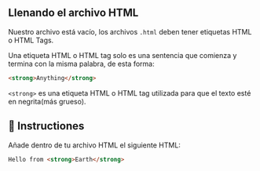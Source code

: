 ## Llenando el archivo HTML

Nuestro archivo está vacío, los archivos `.html` deben tener etiquetas HTML o HTML Tags.

Una etiqueta HTML o  HTML tag solo es una sentencia que comienza y termina con la misma palabra, de esta forma:
 

```html
<strong>Anything</strong>
```

`<strong>` es una etiqueta HTML o HTML tag utilizada para que el texto esté en negrita(más grueso).

## 📝 Instructiones 

Añade dentro de tu archivo HTML el siguiente HTML:

```html
Hello from <strong>Earth</strong>
```